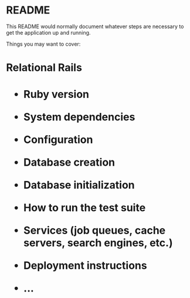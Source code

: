 # README

This README would normally document whatever steps are necessary to get the
application up and running.

Things you may want to cover:
<h1> Relational Rails <h1>


* Ruby version

* System dependencies

* Configuration

* Database creation

* Database initialization

* How to run the test suite

* Services (job queues, cache servers, search engines, etc.)

* Deployment instructions

* ...
